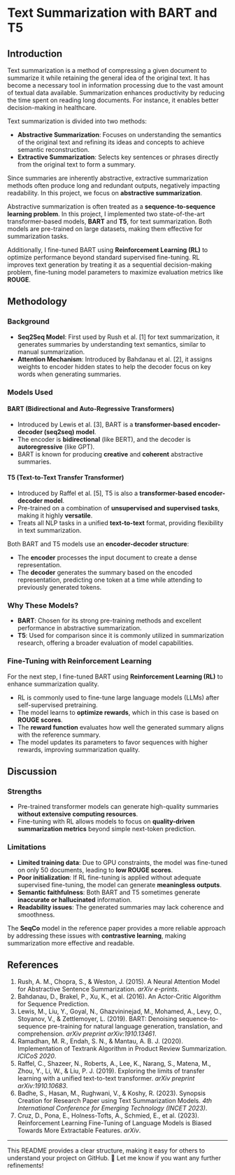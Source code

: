 # Text Summarization with BART and T5

## Introduction

Text summarization is a method of compressing a given document to summarize it while retaining the general idea of the original text. It has become a necessary tool in information processing due to the vast amount of textual data available. Summarization enhances productivity by reducing the time spent on reading long documents. For instance, it enables better decision-making in healthcare.

Text summarization is divided into two methods:
- **Abstractive Summarization**: Focuses on understanding the semantics of the original text and refining its ideas and concepts to achieve semantic reconstruction.
- **Extractive Summarization**: Selects key sentences or phrases directly from the original text to form a summary.

Since summaries are inherently abstractive, extractive summarization methods often produce long and redundant outputs, negatively impacting readability. In this project, we focus on **abstractive summarization**.

Abstractive summarization is often treated as a **sequence-to-sequence learning problem**. In this project, I implemented two state-of-the-art transformer-based models, **BART** and **T5**, for text summarization. Both models are pre-trained on large datasets, making them effective for summarization tasks.

Additionally, I fine-tuned BART using **Reinforcement Learning (RL)** to optimize performance beyond standard supervised fine-tuning. RL improves text generation by treating it as a sequential decision-making problem, fine-tuning model parameters to maximize evaluation metrics like **ROUGE**.

## Methodology

### Background

- **Seq2Seq Model**: First used by Rush et al. [1] for text summarization, it generates summaries by understanding text semantics, similar to manual summarization.
- **Attention Mechanism**: Introduced by Bahdanau et al. [2], it assigns weights to encoder hidden states to help the decoder focus on key words when generating summaries.

### Models Used

#### BART (Bidirectional and Auto-Regressive Transformers)

- Introduced by Lewis et al. [3], BART is a **transformer-based encoder-decoder (seq2seq) model**.
- The encoder is **bidirectional** (like BERT), and the decoder is **autoregressive** (like GPT).
- BART is known for producing **creative** and **coherent** abstractive summaries.

#### T5 (Text-to-Text Transfer Transformer)

- Introduced by Raffel et al. [5], T5 is also a **transformer-based encoder-decoder model**.
- Pre-trained on a combination of **unsupervised and supervised tasks**, making it highly **versatile**.
- Treats all NLP tasks in a unified **text-to-text** format, providing flexibility in text summarization.

Both BART and T5 models use an **encoder-decoder structure**:
- The **encoder** processes the input document to create a dense representation.
- The **decoder** generates the summary based on the encoded representation, predicting one token at a time while attending to previously generated tokens.

### Why These Models?

- **BART**: Chosen for its strong pre-training methods and excellent performance in abstractive summarization.
- **T5**: Used for comparison since it is commonly utilized in summarization research, offering a broader evaluation of model capabilities.

### Fine-Tuning with Reinforcement Learning

For the next step, I fine-tuned BART using **Reinforcement Learning (RL)** to enhance summarization quality.

- RL is commonly used to fine-tune large language models (LLMs) after self-supervised pretraining.
- The model learns to **optimize rewards**, which in this case is based on **ROUGE scores**.
- The **reward function** evaluates how well the generated summary aligns with the reference summary.
- The model updates its parameters to favor sequences with higher rewards, improving summarization quality.

## Discussion

### Strengths
- Pre-trained transformer models can generate high-quality summaries **without extensive computing resources**.
- Fine-tuning with RL allows models to focus on **quality-driven summarization metrics** beyond simple next-token prediction.

### Limitations
- **Limited training data**: Due to GPU constraints, the model was fine-tuned on only 50 documents, leading to **low ROUGE scores**.
- **Poor initialization**: If RL fine-tuning is applied without adequate supervised fine-tuning, the model can generate **meaningless outputs**.
- **Semantic faithfulness**: Both BART and T5 sometimes generate **inaccurate or hallucinated** information.
- **Readability issues**: The generated summaries may lack coherence and smoothness.

The **SeqCo** model in the reference paper provides a more reliable approach by addressing these issues with **contrastive learning**, making summarization more effective and readable.

## References

1. Rush, A. M., Chopra, S., & Weston, J. (2015). A Neural Attention Model for Abstractive Sentence Summarization. *arXiv e-prints*.
2. Bahdanau, D., Brakel, P., Xu, K., et al. (2016). An Actor-Critic Algorithm for Sequence Prediction.
3. Lewis, M., Liu, Y., Goyal, N., Ghazvininejad, M., Mohamed, A., Levy, O., Stoyanov, V., & Zettlemoyer, L. (2019). BART: Denoising sequence-to-sequence pre-training for natural language generation, translation, and comprehension. *arXiv preprint arXiv:1910.13461*.
4. Ramadhan, M. R., Endah, S. N., & Mantau, A. B. J. (2020). Implementation of Textrank Algorithm in Product Review Summarization. *ICICoS 2020*.
5. Raffel, C., Shazeer, N., Roberts, A., Lee, K., Narang, S., Matena, M., Zhou, Y., Li, W., & Liu, P. J. (2019). Exploring the limits of transfer learning with a unified text-to-text transformer. *arXiv preprint arXiv:1910.10683*.
6. Badhe, S., Hasan, M., Rughwani, V., & Koshy, R. (2023). Synopsis Creation for Research Paper using Text Summarization Models. *4th International Conference for Emerging Technology (INCET 2023)*.
7. Cruz, D., Pona, E., Holness-Tofts, A., Schmied, E., et al. (2023). Reinforcement Learning Fine-Tuning of Language Models is Biased Towards More Extractable Features. *arXiv*.

---

This README provides a clear structure, making it easy for others to understand your project on GitHub. 🚀 Let me know if you want any further refinements!
